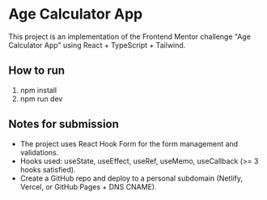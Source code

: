 # Age Calculator App

This project is an implementation of the Frontend Mentor challenge "Age Calculator App" using React + TypeScript + Tailwind.

## How to run

1. npm install
2. npm run dev

## Notes for submission

- The project uses React Hook Form for the form management and validations.
- Hooks used: useState, useEffect, useRef, useMemo, useCallback (>= 3 hooks satisfied).
- Create a GitHub repo and deploy to a personal subdomain (Netlify, Vercel, or GitHub Pages + DNS CNAME).
